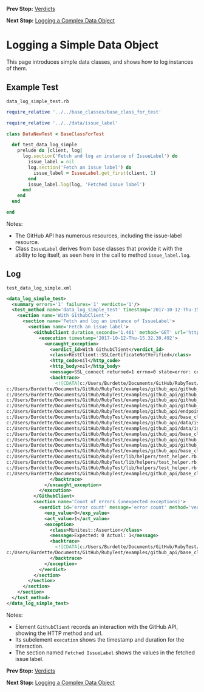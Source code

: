 <!--- GENERATED FILE, DO NOT EDIT --->
**Prev Stop:** [Verdicts](./Verdicts.md#verdicts)

**Next Stop:** [Logging a Complex Data Object](./DataLogComplex.md#logging-a-complex-data-object)


# Logging a Simple Data Object

This page introduces simple data classes, and shows how to log instances of them.

## Example Test

<code>data_log_simple_test.rb</code>
```ruby
require_relative '../../base_classes/base_class_for_test'

require_relative '../../data/issue_label'

class DataNewTest < BaseClassForTest

  def test_data_log_simple
    prelude do |client, log|
      log.section('Fetch and log an instance of IssueLabel') do
        issue_label = nil
        log.section('Fetch an issue label') do
          issue_label = IssueLabel.get_first(client, 1)
        end
        issue_label.log(log, 'Fetched issue label')
      end
    end
  end

end
```

Notes:

- The GitHub API has numerous resources, including the issue-label resource.
- Class `IssueLabel` derives from base classes that provide it with the ability to log itself, as seen here in the call to method `issue_label.log`.

## Log

<code>test_data_log_simple.xml</code>
```xml
<data_log_simple_test>
  <summary errors='1' failures='1' verdicts='1'/>
  <test_method name='data_log_simple_test' timestamp='2017-10-12-Thu-15.32.30.488'>
    <section name='With GithubClient'>
      <section name='Fetch and log an instance of IssueLabel'>
        <section name='Fetch an issue label'>
          <GithubClient duration_seconds='1.461' method='GET' url='https://api.github.com/repos/BurdetteLamar/CrashDummy/issues/1/labels'>
            <execution timestamp='2017-10-12-Thu-15.32.30.492'>
              <uncaught_exception>
                <verdict_id>With GithubClient</verdict_id>
                <class>RestClient::SSLCertificateNotVerified</class>
                <http_code>nil</http_code>
                <http_body>nil</http_body>
                <message>SSL_connect returned=1 errno=0 state=error: certificate verify failed</message>
                <backtrace>
                  <![CDATA[c:/Users/Burdette/Documents/GitHub/RubyTest/examples/github_api/github_client.rb:117:in `block (3 levels) in client_method'
c:/Users/Burdette/Documents/GitHub/RubyTest/examples/github_api/github_client.rb:115:in `block (2 levels) in client_method'
c:/Users/Burdette/Documents/GitHub/RubyTest/examples/github_api/github_client.rb:113:in `block in client_method'
c:/Users/Burdette/Documents/GitHub/RubyTest/examples/github_api/github_client.rb:111:in `client_method'
c:/Users/Burdette/Documents/GitHub/RubyTest/examples/github_api/github_client.rb:46:in `get'
c:/Users/Burdette/Documents/GitHub/RubyTest/examples/github_api/endpoints/get_issues_number_labels.rb:15:in `call_and_return_payload'
c:/Users/Burdette/Documents/GitHub/RubyTest/examples/github_api/base_classes/base_class_for_endpoint.rb:11:in `call'
c:/Users/Burdette/Documents/GitHub/RubyTest/examples/github_api/data/issue_label.rb:66:in `get_all'
c:/Users/Burdette/Documents/GitHub/RubyTest/examples/github_api/data/issue_label.rb:71:in `get_first'
c:/Users/Burdette/Documents/GitHub/RubyTest/examples/github_api/base_classes/base_class_for_test.rb:13:in `block (2 levels) in prelude'
c:/Users/Burdette/Documents/GitHub/RubyTest/examples/github_api/github_client.rb:18:in `block in with'
c:/Users/Burdette/Documents/GitHub/RubyTest/examples/github_api/github_client.rb:14:in `with'
c:/Users/Burdette/Documents/GitHub/RubyTest/examples/github_api/base_classes/base_class_for_test.rb:12:in `block in prelude'
c:/Users/Burdette/Documents/GitHub/RubyTest/lib/helpers/test_helper.rb:23:in `block (2 levels) in test'
c:/Users/Burdette/Documents/GitHub/RubyTest/lib/helpers/test_helper.rb:22:in `block in test'
c:/Users/Burdette/Documents/GitHub/RubyTest/lib/helpers/test_helper.rb:21:in `test'
c:/Users/Burdette/Documents/GitHub/RubyTest/examples/github_api/base_classes/base_class_for_test.rb:11:in `prelude']]>
                </backtrace>
              </uncaught_exception>
            </execution>
          </GithubClient>
          <section name='Count of errors (unexpected exceptions)'>
            <verdict id='error count' message='error count' method='verdict_assert_equal?' outcome='failed' volatile='true'>
              <exp_value>0</exp_value>
              <act_value>1</act_value>
              <exception>
                <class>Minitest::Assertion</class>
                <message>Expected: 0 Actual: 1</message>
                <backtrace>
                  <![CDATA[c:/Users/Burdette/Documents/GitHub/RubyTest/lib/helpers/test_helper.rb:21:in `test'
c:/Users/Burdette/Documents/GitHub/RubyTest/examples/github_api/base_classes/base_class_for_test.rb:11:in `prelude']]>
                </backtrace>
              </exception>
            </verdict>
          </section>
        </section>
      </section>
    </section>
  </test_method>
</data_log_simple_test>
```

Notes:

- Element `GithubClient` records an interaction with the GitHub API, showing the HTTP method and url.
- Its subelement `execution` shows the timestamp and duration for the interaction.
- The section named `Fetched IssueLabel` shows the values in the fetched issue label.

**Prev Stop:** [Verdicts](./Verdicts.md#verdicts)

**Next Stop:** [Logging a Complex Data Object](./DataLogComplex.md#logging-a-complex-data-object)

